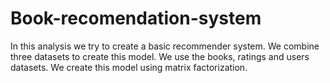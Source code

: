 # Book-recomendation-system

In this analysis we try to create a basic recommender system. We combine three datasets to create this model. We use the books, ratings and users datasets. We create this model using matrix factorization. 
